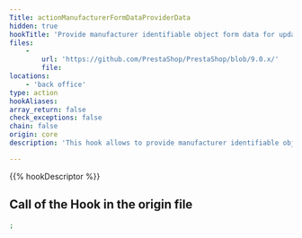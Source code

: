 ```yaml
---
Title: actionManufacturerFormDataProviderData
hidden: true
hookTitle: 'Provide manufacturer identifiable object form data for update'
files:
    -
        url: 'https://github.com/PrestaShop/PrestaShop/blob/9.0.x/'
        file: 
locations:
    - 'back office'
type: action
hookAliases: 
array_return: false
check_exceptions: false
chain: false
origin: core
description: 'This hook allows to provide manufacturer identifiable object form data which will prefill the form in update/edition page'

---
```


{{% hookDescriptor %}}

## Call of the Hook in the origin file

```php
;
```

